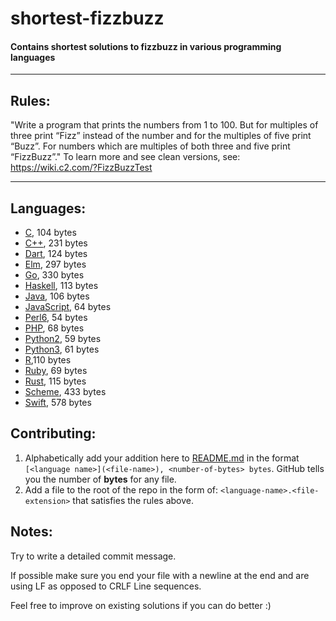 # shortest-fizzbuzz
#### Contains shortest solutions to fizzbuzz in various programming languages

** **

## Rules:
"Write a program that prints the numbers from 1 to 100. But for multiples of three print “Fizz” instead of the number and for the multiples of five print “Buzz”. For numbers which are multiples of both three and five print “FizzBuzz”."
To learn more and see clean versions, see: https://wiki.c2.com/?FizzBuzzTest

** **

## Languages:
- [C](C.c), 104 bytes
- [C++](C++.cpp), 231 bytes
- [Dart](Dart.dart), 124 bytes
- [Elm](Elm.elm), 297 bytes
- [Go](Go.go), 330 bytes
- [Haskell](Haskell.hs), 113 bytes
- [Java](Java.java), 106 bytes
- [JavaScript](JavaScript.js), 64 bytes
- [Perl6](Perl6.pl), 54 bytes
- [PHP](PHP.php), 68 bytes
- [Python2](Python2.py), 59 bytes
- [Python3](Python3.py), 61 bytes
- [R](R.R),110 bytes
- [Ruby](Ruby.rb), 69 bytes
- [Rust](Rust.rs), 115 bytes
- [Scheme](Scheme.scm), 433 bytes
- [Swift](Swift.swift), 578 bytes

## Contributing:
1. Alphabetically add your addition here to [README.md](README.md) in the format `[<language name>](<file-name>), <number-of-bytes> bytes`. GitHub tells you the number of **bytes** for any file. 
2. Add a file to the root of the repo in the form of: `<language-name>.<file-extension>` that satisfies the rules above. 

## Notes:
Try to write a detailed commit message.

If possible make sure you end your file with a newline at the end and are using LF as opposed to CRLF Line sequences.

Feel free to improve on existing solutions if you can do better :)
